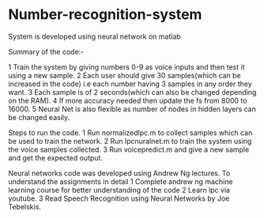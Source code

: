 # Number-recognition-system
  System is developed using neural network on matlab


Summary of the code:-

1 Train the system by giving numbers 0-9 as voice inputs and then test it using a new sample.
2 Each user should give 30 samples(which can be increased in the code) i.e each number having 3 samples in any order they want.
3 Each sample is of 2 seconds(which can also be changed depending on the RAM).
4 If more accuracy needed then update the fs from 8000 to 16000.
5 Neural Net is also flexible as number of nodes in hidden layers can be changed easily.

Steps to run the code.
1 Run normalizedlpc.m to collect samples which can be used to train the network.
2 Run lpcnuralnet.m to train the system using the voice samples collected.
3 Run voicepredict.m and give a new sample and get the expected output.


Neural networks code was developed using Andrew Ng lectures. 
To understand the assignments in detail
1 Complete andrew ng machine learning course for better understanding of the code
2 Learn lpc via youtube.
3 Read Speech Recognition using Neural Networks by Joe Tebelskis.




